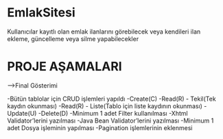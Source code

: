 # EmlakSitesi
Kullanıcılar kayıtlı olan emlak ilanlarını görebilecek veya kendileri ilan ekleme, güncelleme veya silme yapabilecekler 
# PROJE AŞAMALARI
-->Final Gösterimi

 -Bütün tablolar için CRUD işlemleri yapıldı
 -Create(C)
 -Read(R) - Tekil(Tek kaydın okunması)
 -Read(R) - Liste(Tablo için liste kaydının okunması)
 -Update(U)
 -Delete(D)
 -Minimum 1 adet Filter kullanılması
 -Xhtml Validator’lerini yazılması
 -Java Bean Validator’lerini yazılması
 -Minimum 1 adet Dosya işleminin yapılması
 -Pagination işlemlerinin eklenmesi

